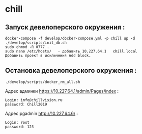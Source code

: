 # chill

## Запуск девелоперского окружения :
```shell script
docker-compose -f develop/docker-compose.yml -p chill up -d
./develop/scripts/init_db.sh
sudo chmod -R 0777 .
sudo nano /etc/hosts/   - добавить 10.227.64.1   chill.local
Добавить проект в исключения Add block.
```
## Остановка девелоперского окружения :
```shell script
./develop/scripts/docker_rm_all.sh
```
Адрес админки https://10.227.64.1/admin/Pages/index :
```shell script
Login: info@chillvision.ru
password: Chill2019
 ```
Адрес pgadmin http://10.227.64.6/ :
```shell script
Login: root
password: 123
